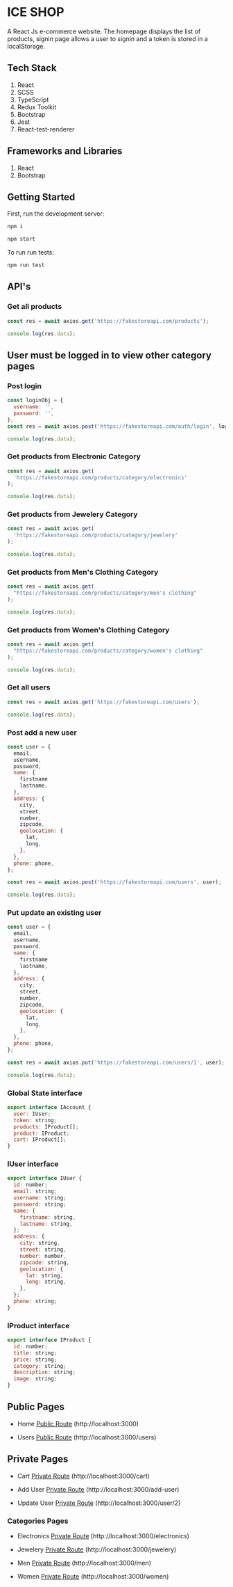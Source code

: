# ICE SHOP

A React Js e-commerce website. The homepage displays the list of products, signin page allows a user to signin and a token is stored in a localStorage.

## Tech Stack

1. React
2. SCSS
3. TypeScript
4. Redux Toolkit
5. Bootstrap
6. Jest
7. React-test-renderer

## Frameworks and Libraries

1. React
2. Bootstrap

## Getting Started

First, run the development server:

```bash
npm i

npm start
```

To run run tests:

```bash
npm run test
```

## API's

### Get all products

```javascript
const res = await axios.get('https://fakestoreapi.com/products');

console.log(res.data);
```

## User must be logged in to view other category pages

### Post login

```javascript
const loginObj = {
  username: '',
  password: '',
};
const res = await axios.post('https://fakestoreapi.com/auth/login', loginObj);

console.log(res.data);
```

### Get products from Electronic Category

```javascript
const res = await axios.get(
  'https://fakestoreapi.com/products/category/electronics'
);

console.log(res.data);
```

### Get products from Jewelery Category

```javascript
const res = await axios.get(
  'https://fakestoreapi.com/products/category/jewelery'
);

console.log(res.data);
```

### Get products from Men's Clothing Category

```javascript
const res = await axios.get(
  "https://fakestoreapi.com/products/category/men's clothing"
);

console.log(res.data);
```

### Get products from Women's Clothing Category

```javascript
const res = await axios.get(
  "https://fakestoreapi.com/products/category/women's clothing"
);

console.log(res.data);
```

### Get all users

```javascript
const res = await axios.get('https://fakestoreapi.com/users');

console.log(res.data);
```

### Post add a new user

```javascript
const user = {
  email,
  username,
  password,
  name: {
    firstname
    lastname,
  },
  address: {
    city,
    street,
    number,
    zipcode,
    geolocation: {
      lat,
      long,
    },
  },
  phone: phone,
};

const res = await axios.post('https://fakestoreapi.com/users', user);

console.log(res.data);
```

### Put update an existing user

```javascript
const user = {
  email,
  username,
  password,
  name: {
    firstname
    lastname,
  },
  address: {
    city,
    street,
    number,
    zipcode,
    geolocation: {
      lat,
      long,
    },
  },
  phone: phone,
};

const res = await axios.put('https://fakestoreapi.com/users/1', user);

console.log(res.data);
```

### Global State interface

```javascript
export interface IAccount {
  user: IUser;
  token: string;
  products: IProduct[];
  product: IProduct;
  cart: IProduct[];
}
```

### IUser interface

```javascript
export interface IUser {
  id: number;
  email: string;
  username: string;
  password: string;
  name: {
    firstname: string,
    lastname: string,
  };
  address: {
    city: string,
    street: string,
    number: number,
    zipcode: string,
    geolocation: {
      lat: string,
      long: string,
    },
  };
  phone: string;
}
```

### IProduct interface

```javascript
export interface IProduct {
  id: number;
  title: string;
  price: string;
  category: string;
  description: string;
  image: string;
}
```

## Public Pages

- Home [Public Route](https://ice-shop.vercel.app/) (http://localhost:3000)

- Users [Public Route](http://localhost:3000/users) (http://localhost:3000/users)

## Private Pages

- Cart [Private Route](https://ice-shop.vercel.app/cart) (http://localhost:3000/cart)

- Add User [Private Route](https://ice-shop.vercel.app/add-user) (http://localhost:3000/add-user)

- Update User [Private Route](https://ice-shop.vercel.app/user/2) (http://localhost:3000/user/2)

### Categories Pages

- Electronics [Private Route](https://ice-shop.vercel.app/electronics) (http://localhost:3000/electronics)

- Jewelery [Private Route](https://ice-shop.vercel.app/jewelery) (http://localhost:3000/jewelery)

- Men [Private Route](https://ice-shop.vercel.app/men) (http://localhost:3000/men)

- Women [Private Route](https://ice-shop.vercel.app/women) (http://localhost:3000/women)
